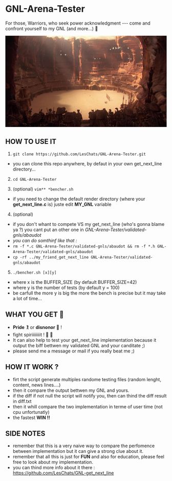 # GNL-Arena-Tester
For those, Warriors, who seek power acknowledgment --- come and confront yourself to my GNL (and more...) 🤺

![ARENA](arena.jpg)

## HOW TO USE IT

1. ```git clone https://github.com/LesChats/GNL-Arena-Tester.git```
  - you can clone this repo anywhere, by defaut in your own get_next_line directory...

2. ```cd GNL-Arena-Tester```

3. \(optional) ```vim** *bencher.sh```
  - if you need to change the default render directory (where your **get_next_line.c** is) juste edit **MY_GNL** variable
  
4. \(optional) 
- if you don't whant to compete VS my get_next_line (who's gonna blame ya ?) you cant put an other one in *GNL-Arena-Tester/validated-gnls/abaudot*
- *you can do somthinf like that :*
- ```rm -f *.c GNL-Arena-Tester/validated-gnls/abaudot && rm -f *.h GNL-Arena-Tester/validated-gnls/abaudot```
- ```cp -rf ../my_friend_get_next_line GNL-Arena-Tester/validated-gnls/abaudot```

5. ```./bencher.sh [x][y]```
  - where x is the BUFFER_SIZE (by default BUFFER_SIZE=42)
  - where y is the number of tests (by default y = 100)
  - be carfull the more y is big the more the bench is precise but it may take a lot of time...

## WHAT YOU GET 🤺

- **Pride** 🏌️‍ or **disnonor** 💩  !
- fight spiriiiiiiiit ! 🤺 🤺
- It can also help to test your get_next_line implementation because it output the biff bettwen my validated GNL and your canditate ;) 
- please send me a message or mail if you really beat me ;)

## HOW IT WORK ?

- firt the script generate multiples randome testing files (random lenght, content, news lines....)
- then it compare the output bettwen my GNL and yours.
- if the diff if not null the script will notify you, then can thind the diff result in diff.txt
- then it whill compare the two implementation in terme of user time (not cpu unfortunatly)
- the fastest **WIN !!**

## SIDE NOTES

- remember that this is a very naive way to compare the perfomence between implementation but it can give a strong clue about it.
- remember that all this is just for **FUN** and also for education, please feel free to look about my implementation.
- you can thind more info about it there : https://github.com/LesChats/GNL-get_next_line
